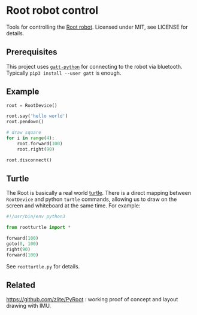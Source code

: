 # Root robot control

Tools for controlling the [Root robot](https://root.irobot.com/).
Licensed under MIT, see LICENSE for details.

## Prerequisites

This project uses [`gatt-python`](https://github.com/getsenic/gatt-python) for
connecting to the robot via bluetooth. Typically `pip3 install --user gatt` is
enough.

## Example

```python
root = RootDevice()

root.say('hello world')
root.pendown()

# draw square
for i in range(4):
    root.forward(100)
    root.right(90)

root.disconnect()
```

## Turtle

The Root is basically a real world
[turtle](https://en.wikipedia.org/wiki/Turtle_graphics). There is a direct
mapping between `RootDevice` and python `turtle` commands, allowing us to draw
on the screen and whiteboard at the same time. For example:

```python
#!/usr/bin/env python3

from rootturtle import *

forward(100)
goto(0, 100)
right(90)
forward(100)
```

See `rootturtle.py` for details.


## Related

https://github.com/zlite/PyRoot : working proof of concept and layout drawing
with IMU.
